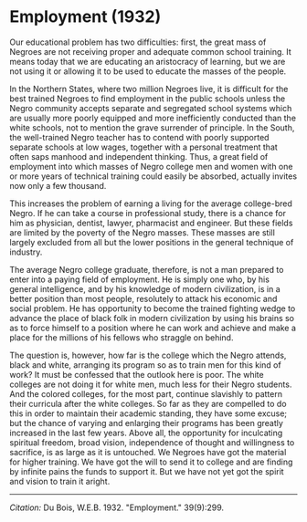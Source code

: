 # Employment (1932)

Our educational problem has two difficulties: first, the great mass of Negroes are not receiving proper and adequate common school training. It means today that we are educating an aristocracy of learning, but we are not using it or allowing it to be used to educate the masses of the people.

In the Northern States, where two million Negroes live, it is difficult for the best trained Negroes to find employment in the public schools unless the Negro community accepts separate and segregated school systems which are usually more poorly equipped and more inefficiently conducted than the white schools, not to mention the grave surrender of principle. In the South, the well-trained Negro teacher has to contend with poorly supported separate schools at low wages, together with a personal treatment that often saps manhood and independent thinking. Thus, a great field of employment into which masses of Negro college men and women with one or more years of technical training could easily be absorbed, actually invites now only a few thousand.

This increases the problem of earning a living for the average college-bred Negro. If he can take a course in professional study, there is a chance for him as physician, dentist, lawyer, pharmacist and engineer. But these fields are limited by the poverty of the Negro masses. These masses are still largely excluded from all but the lower positions in the general technique of industry.

The average Negro college graduate, therefore, is not a man prepared to enter into a paying field of employment. He is simply one who, by his general intelligence, and by his knowledge of modern civilization, is in a better position than most people, resolutely to attack his economic and social problem. He has opportunity to become the trained fighting wedge to advance the place of black folk in modern civilization by using his brains so as to force himself to a position where he can work and achieve and make a place for the millions of his fellows who straggle on behind.

The question is, however, how far is the college which the Negro attends, black and white, arranging its program so as to train men for this kind of work? It must be confessed that the outlook here is poor. The white colleges are not doing it for white men, much less for their Negro students. And the colored colleges, for the most part, continue slavishly to pattern their curricula after the white colleges. So far as they are compelled to do this in order to maintain their academic standing, they have some excuse; but the chance of varying and enlarging their programs has been greatly increased in the last few years. Above all, the opportunity for inculcating spiritual freedom, broad vision, independence of thought and willingness to sacrifice, is as large as it is untouched. We Negroes have got the material for higher training. We have got the will to send it to college and are finding by infinite pains the funds to support it. But we have not yet got the spirit and vision to train it aright.


_________________
*Citation:* Du Bois, W.E.B. 1932. "Employment." 39(9):299.
